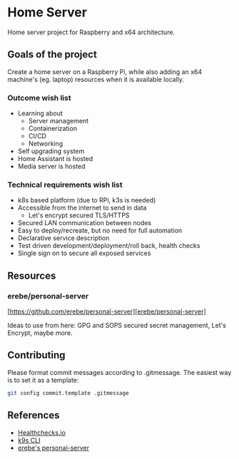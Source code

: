# Home Server

Home server project for Raspberry and x64 architecture.

## Goals of the project

Create a home server on a Raspberry Pi, while also
adding an x64 machine's (eg. laptop) resources when
it is available locally.

### Outcome wish list

- Learning about
  - Server management
  - Containerization
  - CI/CD
  - Networking
- Self upgrading system
- Home Assistant is hosted
- Media server is hosted

### Technical requirements wish list

- k8s based platform (due to RPi, k3s is needed)
- Accessible from the internet to send in data
  - Let's encrypt secured TLS/HTTPS
- Secured LAN communication between nodes
- Easy to deploy/recreate, but no need for full automation
- Declarative service description
- Test driven development/deployment/roll back, health checks
- Single sign on to secure all exposed services

## Resources

### erebe/personal-server

[https://github.com/erebe/personal-server][erebe/personal-server]

Ideas to use from here: GPG and SOPS secured secret
management, Let's Encrypt, maybe more.

## Contributing

Please format commit messages according to .gitmessage.
The easiest way is to set it as a template:

```sh
git config commit.template .gitmessage
```

## References

* [Healthchecks.io][healthchecks.io]
* [k9s CLI][k9s]
* [erebe's personal-server][erebe/personal-server]

[healthchecks.io]: https://healthchecks.io/
[k9s]: https://k9scli.io/
[erebe/personal-server]: https://github.com/erebe/personal-server
